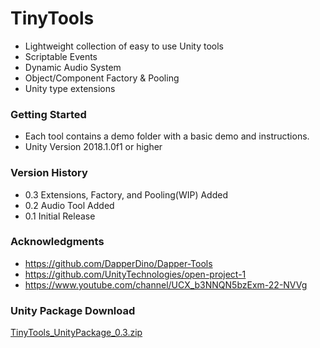 # TinyTools
* Lightweight collection of easy to use Unity tools
* Scriptable Events
* Dynamic Audio System
* Object/Component Factory & Pooling
* Unity type extensions

### Getting Started
* Each tool contains a demo folder with a basic demo and instructions.
* Unity Version 2018.1.0f1 or higher

### Version History
* 0.3 Extensions, Factory, and Pooling(WIP) Added
* 0.2 Audio Tool Added
* 0.1 Initial Release

### Acknowledgments
* https://github.com/DapperDino/Dapper-Tools
* https://github.com/UnityTechnologies/open-project-1
* https://www.youtube.com/channel/UCX_b3NNQN5bzExm-22-NVVg

### Unity Package Download
[TinyTools_UnityPackage_0.3.zip](https://github.com/1ukeb/TinyTools/files/6697994/TinyTools_UnityPackage_0.3.zip)

